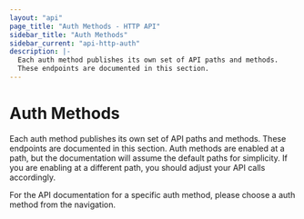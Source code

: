 ```yaml
---
layout: "api"
page_title: "Auth Methods - HTTP API"
sidebar_title: "Auth Methods"
sidebar_current: "api-http-auth"
description: |-
  Each auth method publishes its own set of API paths and methods.
  These endpoints are documented in this section.
---
```


# Auth Methods

Each auth method publishes its own set of API paths and methods. These endpoints
are documented in this section. Auth methods are enabled at a path, but the
documentation will assume the default paths for simplicity. If you are enabling
at a different path, you should adjust your API calls accordingly.

For the API documentation for a specific auth method, please choose a auth
method from the navigation.
